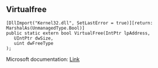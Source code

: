 ## Virtualfree

```
[DllImport("Kernel32.dll", SetLastError = true)][return: MarshalAs(UnmanagedType.Bool)]
public static extern bool VirtualFree(IntPtr lpAddress,
   UIntPtr dwSize,
   uint dwFreeType
);
```

Microsoft documentation: [Link](https://docs.microsoft.com/en-us/windows/win32/api/memoryapi/nf-memoryapi-virtualfree)

